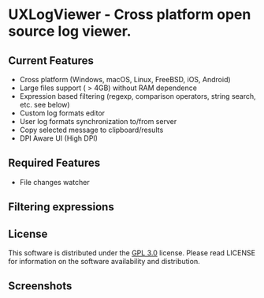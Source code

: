 
# UXLogViewer - Cross platform open source log viewer.

## Current Features
- Cross platform (Windows, macOS, Linux, FreeBSD, iOS, Android)
- Large files support ( > 4GB) without RAM dependence
- Expression based filtering (regexp, comparison operators, string search, etc. see below)
- Custom log formats editor
- User log formats synchronization to/from server
- Copy selected message to clipboard/results
- DPI Aware UI (High DPI)

## Required Features
- File changes watcher

## Filtering expressions

## License
This software is distributed under the [GPL 3.0](https://github.com/os-v/UXLogViewer/blob/master/LICENSE) license. Please read LICENSE for information on the software availability and distribution.

## Screenshots




